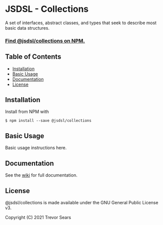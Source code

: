 # JSDSL - Collections

A set of interfaces, abstract classes, and types that seek to describe most basic data structures.

### [Find @jsdsl/collections on NPM.](https://www.npmjs.com/package/@jsdsl/collections)

## Table of Contents

 - [Installation](#installation)
 - [Basic Usage](#basic-usage)
 - [Documentation](#documentation)
 - [License](#license)

## Installation

Install from NPM with

```
$ npm install --save @jsdsl/collections
```

## Basic Usage

Basic usage instructions here.

## Documentation

See the [wiki](https://github.com/jsdsl/collections/wiki) for full documentation.

## License

@jsdsl/collections is made available under the GNU General Public License v3.

Copyright (C) 2021 Trevor Sears
